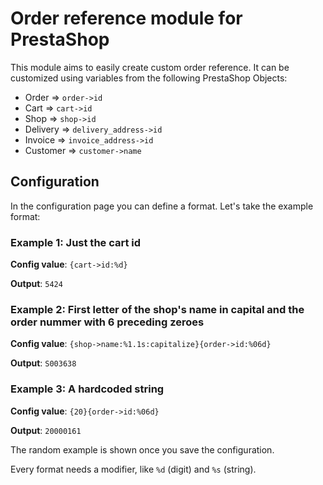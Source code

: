 # Order reference module for PrestaShop

This module aims to easily create custom order reference. It can be customized using variables from the following PrestaShop Objects:

* Order => `order->id`
* Cart => `cart->id`
* Shop => `shop->id`
* Delivery => `delivery_address->id`
* Invoice => `invoice_address->id`
* Customer => `customer->name`


## Configuration

In the configuration page you can define a format. Let's take the example format:


### Example 1: Just the cart id

**Config value**: `{cart->id:%d}`

**Output**: `5424`

### Example 2: First letter of the shop's name in capital and the order nummer with 6 preceding zeroes

**Config value**: `{shop->name:%1.1s:capitalize}{order->id:%06d}`

**Output**: `S003638`

### Example 3: A hardcoded string

**Config value**: `{20}{order->id:%06d}`

**Output**: `20000161`

The random example is shown once you save the configuration.

Every format needs a modifier, like `%d` (digit) and `%s` (string).